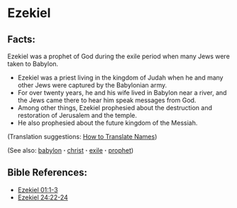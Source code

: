 # Ezekiel #

## Facts: ##

Ezekiel was a prophet of God during the exile period when many Jews were taken to Babylon.

* Ezekiel was a priest living in the kingdom of Judah when he and many other Jews were captured by the Babylonian army.
* For over twenty years, he and his wife lived in Babylon near a river, and the Jews came there to hear him speak messages from God.
* Among other things, Ezekiel prophesied about the destruction and restoration of Jerusalem and the temple.
* He also prophesied about the future kingdom of the Messiah.

(Translation suggestions: [How to Translate Names](https://git.door43.org/Door43/en-ta-translate-vol1/src/master/content/translate_names.md))

(See also: [babylon](../other/babylon.md) **·** [christ](../kt/christ.md) **·** [exile](../other/exile.md) **·** [prophet](../kt/prophet.md))

## Bible References: ##

* [Ezekiel 01:1-3](https://door43.org/en/bible/notes/ezk/01/01)
* [Ezekiel 24:22-24](https://door43.org/en/bible/notes/ezk/24/22)

